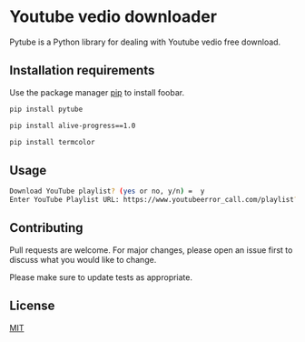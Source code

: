 # Youtube vedio downloader

Pytube is a Python library for dealing with Youtube vedio free download.

## Installation requirements

Use the package manager [pip](https://pip.pypa.io/en/stable/) to install foobar.

```bash
pip install pytube
```
```bash
pip install alive-progress==1.0
```
```bash
pip install termcolor
```

## Usage
```bash
Download YouTube playlist? (yes or no, y/n) =  y
Enter YouTube Playlist URL: https://www.youtubeerror_call.com/playlist?list=PLauivoElc3gimdmLcIIpafEkzGs4tCQmi

```

## Contributing
Pull requests are welcome. For major changes, please open an issue first to discuss what you would like to change.

Please make sure to update tests as appropriate.

## License
[MIT](https://github.com/ebrahimbd/youtube_vedio_downloader/blob/main/LICENSE)